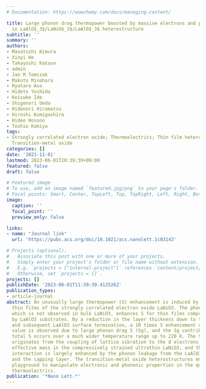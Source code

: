 ```yaml
---
# Documentation: https://wowchemy.com/docs/managing-content/

title: Large phonon drag thermopower boosted by massive electrons and phonon leaking
  in LaAlO$_3$/LaNiO$_3$/LaAlO$_3$ heterostructure
subtitle: ''
summary: ''
authors:
- Masatoshi Kimura
- Xinyi He
- Takayoshi Katase
- admin
- Jan M Tomczak
- Makoto Minohara
- Ryotaro Aso
- Hideto Yoshida
- Keisuke Ide
- Shigenori Ueda
- Hidenori Hiramatsu
- Hiroshi Kumigashira
- Hideo Hosono
- Toshio Kamiya
tags:
- Strongly correlated electron oxide; Thermoelectrics; Thin film heterostructure;
  Transition-metal oxide
categories: []
date: '2021-11-01'
lastmod: 2023-06-01T20:39:39+09:00
featured: false
draft: false

# Featured image
# To use, add an image named `featured.jpg/png` to your page's folder.
# Focal points: Smart, Center, TopLeft, Top, TopRight, Left, Right, BottomLeft, Bottom, BottomRight.
image:
  caption: ''
  focal_point: ''
  preview_only: false

links:
- name: "Journal link"
  url: 'https://pubs.acs.org/doi/10.1021/acs.nanolett.1c03143'

# Projects (optional).
#   Associate this post with one or more of your projects.
#   Simply enter your project's folder or file name without extension.
#   E.g. `projects = ["internal-project"]` references `content/project/deep-learning/index.md`.
#   Otherwise, set `projects = []`.
projects: []
publishDate: '2023-06-01T11:39:39.412526Z'
publication_types:
- article-journal
abstract: An unusually large thermopower (S) enhancement is induced by heterostructuring
  thin films of the strongly correlated electron oxide LaNiO3. The phonon-drag effect,
  which is not observed in bulk LaNiO3, enhances S for thin films compressively strained
  by LaAlO3 substrates. By a reduction in the layer thickness down to three unit cells
  and subsequent LaAlO3 surface termination, a 10 times S enhancement over the bulk
  value is observed due to large phonon drag S (Sg), and the Sg contribution to the
  total S occurs over a much wider temperature range up to 220 K. The Sg enhancement
  originates from the coupling of lattice vibration to the d electrons with large
  effective mass in the compressively strained ultrathin LaNiO3, and the electron-phonon
  interaction is largely enhanced by the phonon leakage from the LaAlO3 substrate
  and the capping layer. The transition-metal oxide heterostructures emerge as a new
  playground to manipulate electronic and phononic properties in the quest for high-performance
  thermoelectrics.
publication: '*Nano Lett.*'
---
```

